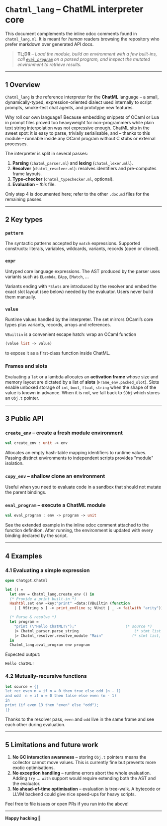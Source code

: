 # `Chatml_lang` – ChatML interpreter core

This document complements the inline odoc comments found in
`chatml_lang.ml`.  It is meant for *human* readers browsing the repository
who prefer markdown over generated API docs.

> **TL;DR** – *Load the module, build an environment with a few built-ins,
> call [`eval_program`](#eval_program) on a parsed program, and inspect the
> mutated environment to retrieve results.*

---

## 1  Overview

`Chatml_lang` is the reference interpreter for the **ChatML** language – a
small, dynamically-typed, expression-oriented dialect used internally to
script prompts, smoke-test chat agents, and prototype new features.

Why roll our own language?  Because embedding snippets of OCaml or Lua in
prompt files proved too heavyweight for non-programmers while plain text
string interpolation was not expressive enough.  ChatML sits in the sweet
spot: it is easy to parse, trivially serialisable, and – thanks to this
module – runnable inside any OCaml program without C stubs or external
processes.

The interpreter is split in several passes:

1. **Parsing** (`chatml_parser.ml`) and **lexing** (`chatml_lexer.mll`).
2. **Resolver** (`chatml_resolver.ml`): resolves identifiers and pre-computes
   frame layouts.
3. **Type-checker** (`chatml_typechecker.ml`, optional).
4. **Evaluation** – *this* file.

Only step 4 is documented here; refer to the other `.doc.md` files for the
remaining passes.

---

## 2  Key types

### `pattern`
The syntactic patterns accepted by `match` expressions.  Supported
constructs: literals, variables, wildcards, variants, records (open or
closed).

### `expr`
Untyped core language expressions.  The AST produced by the parser uses
variants such as `ELambda`, `EApp`, `EMatch`, …

Variants ending with `*Slots` are introduced by the resolver and embed the
exact slot layout (see below) needed by the evaluator.  Users never build
them manually.

### `value`
Runtime values handled by the interpreter.  The set mirrors OCaml’s core
types plus variants, records, arrays and references.

`VBuiltin` is a convenient escape hatch: wrap an OCaml function

```ocaml
(value list -> value)
```

to expose it as a first-class function inside ChatML.

### Frames and slots

Evaluating a `let` or a lambda allocates an **activation frame** whose size
and memory layout are dictated by a list of **slots** (`Frame_env.packed_slot`).
Slots enable unboxed storage of `int`, `bool`, `float`, `string` when the
shape of the value is known in advance.  When it is not, we fall back to
`SObj` which stores an `Obj.t` pointer.

---

## 3  Public API

### `create_env` – create a fresh module environment

```ocaml
val create_env : unit -> env
```

Allocates an empty hash-table mapping identifiers to runtime values.
Passing distinct environments to independent scripts provides "module"
isolation.

### `copy_env` – shallow clone an environment

Useful when you need to evaluate code in a sandbox that should not mutate
the parent bindings.

### `eval_program` – execute a ChatML module

```ocaml
val eval_program : env -> program -> unit
```

See the extended example in the inline odoc comment attached to the
function definition.  After running, the environment is updated with every
binding declared by the script.

---

## 4  Examples

### 4.1  Evaluating a simple expression

```ocaml
open Chatgpt.Chatml

let () =
  let env = Chatml_lang.create_env () in
  (* Provide a print built-in *)
  Hashtbl.set env ~key:"print" ~data:(VBuiltin (function
    | [ VString s ] -> print_endline s; VUnit | _ -> failwith "arity"));

  (* Parse & resolve *)
  let program =
    "print (\"Hello ChatML!\");"                      (* source *)
    |> Chatml_parser.parse_string                         (* stmt list *)
    |> Chatml_resolver.resolve_module "Main"             (* stmt list, name *)
  in
  Chatml_lang.eval_program env program
```

Expected output:

```text
Hello ChatML!
```

### 4.2  Mutually-recursive functions

```ocaml
let source = {|
let rec even n = if n = 0 then true else odd (n - 1)
and odd  n = if n = 0 then false else even (n - 1)
in
print (if even 13 then "even" else "odd");
|}
```

Thanks to the resolver pass, `even` and `odd` live in the same frame and
see each other during evaluation.

---

## 5  Limitations and future work

1. **No GC interaction awareness** – storing `Obj.t` pointers means the
   collector cannot move values.  This is currently fine but prevents more
   exotic optimisations.
2. **No exception handling** – runtime errors abort the whole evaluation.
   Adding `try … with` support would require extending both the AST and the
   evaluator.
3. **No ahead-of-time optimisation** – evaluation is tree-walk.  A
   bytecode or LLVM backend could give nice speed-ups for heavy scripts.

Feel free to file issues or open PRs if you run into the above!

---

**Happy hacking 🦑**

